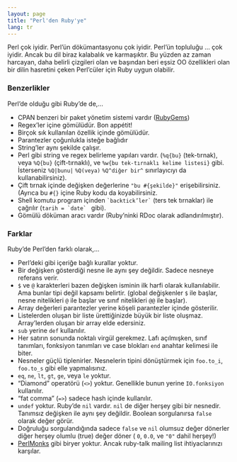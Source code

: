 ```yaml
---
layout: page
title: "Perl'den Ruby'ye"
lang: tr
---
```


Perl çok iyidir. Perl’ün dökümantasyonu çok iyidir. Perl’ün topluluğu …
çok iyidir. Ancak bu dil biraz kalabalık ve karmaşıktır. Bu yüzden az
zaman harcayan, daha belirli çizgileri olan ve başından beri eşsiz OO
özellikleri olan bir dilin hasretini çeken Perl’cüler için Ruby uygun
olabilir.

### Benzerlikler

Perl’de olduğu gibi Ruby’de de,...

* CPAN benzeri bir paket yönetim sistemi vardır ([RubyGems][1])
* Regex’ler içine gömülüdür. Bon appétit!
* Birçok sık kullanılan özellik içinde gömülüdür.
* Parantezler çoğunlukla isteğe bağlıdır
* String’ler aynı şekilde çalışır.
* Perl gibi string ve regex belirleme yapıları vardır. (`%q{bu}`
  (tek-tırnak), veya `%Q{bu}` (çift-tırnaklı), ve `%w{bu tek-tırnaklı
  kelime listesi}` gibi. İsterseniz `%Q|bunu|` `%Q(veya)` `%Q^diğer
  bir^` sınırlayıcıyı da kullanabilirsiniz).
* Çift tırnak içinde değişken değerlerine `"bu #{şekilde}"`
  erişebilirsiniz. (Ayrıca bu `#{}` içine Ruby kodu da koyabilirsiniz.
* Shell komutu program içinden `` `backtick’ler` `` (ters tek tırnaklar) ile
  çağrılır (``tarih = `date` `` gibi).
* Gömülü döküman aracı vardır (Ruby’ninki RDoc olarak adlandırılmıştır).

### Farklar

Ruby’de Perl’den farklı olarak,...

* Perl’deki gibi içeriğe bağlı kurallar yoktur.
* Bir değişken gösterdiği nesne ile aynı şey değildir. Sadece nesneye
  referans verir.
* `$` ve `@` karakterleri bazen değişken isminin ilk harfi olarak
  kullanılabilir. Ama bunlar tipi değil kapsamı belirtir. (global
  değişkenler `$` ile başlar, nesne nitelikleri `@` ile
  başlar ve sınıf nitelikleri `@@` ile başlar).
* Array değerleri parantezler yerine köşeli parantezler içinde
  gösterilir.
* Listelerden oluşan bir liste ürettiğinizde büyük bir liste oluşmaz.
  Array’lerden oluşan bir array elde edersiniz.
* `sub` yerine `def` kullanılır.
* Her satırın sonunda noktalı virgül gerekmez. Lafı açılmışken, sınıf
  tanımları, fonksiyon tanımları ve case blokları `end` anahtar kelimesi ile
  biter.
* Nesneler güçlü tiplenirler. Nesnelerin tipini dönüştürmek için
  `foo.to_i`, `foo.to_s` gibi elle yapmalısınız.
* `eq`, `ne`, `lt`, `gt`, `ge`, veya `le` yoktur.
* “Diamond” operatörü (`<>`) yoktur. Genellikle bunun yerine
  `IO.fonksiyon` kullanılır.
* “fat comma” (`=>`) sadece hash içinde kullanılır.
* `undef` yoktur. Ruby’de `nil` vardır. `nil` de diğer herşey gibi bir
  nesnedir. Tanımsız değişken ile aynı şey değildir. Boolean
  sorgulanırsa `false` olarak değer görür.
* Doğruluğu sorgulandığında sadece `false` ve `nil` olumsuz değer
  dönerler diğer herşey olumlu (true) değer döner ( `0`, `0.0`, ve `"0"`
  dahil herşey!)
* [PerlMonks][2] gibi biryer yoktur. Ancak ruby-talk mailing list
  ihtiyaclarınızı karşılar.



[1]: http://guides.rubygems.org
[2]: http://www.perlmonks.org/
